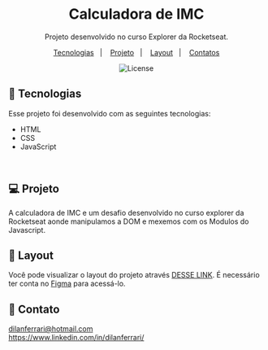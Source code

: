 <h1 align="center"> Calculadora de IMC </h1>

<p align="center">
Projeto desenvolvido no curso Explorer da Rocketseat.
</p>

<p align="center">
  <a href="#-tecnologias">Tecnologias</a>&nbsp;&nbsp;&nbsp;|&nbsp;&nbsp;&nbsp;
  <a href="#-projeto">Projeto</a>&nbsp;&nbsp;&nbsp;|&nbsp;&nbsp;&nbsp;
  <a href="#-layout">Layout</a>&nbsp;&nbsp;&nbsp;|&nbsp;&nbsp;&nbsp;
  <a href="#-contato">Contatos</a>
</p>
<p align="center">
  <img alt="License" src="./preview.png">
</p>

## 🚀 Tecnologias

Esse projeto foi desenvolvido com as seguintes tecnologias:

- HTML
- CSS
- JavaScript
<br/>

## 💻 Projeto


A calculadora de IMC e um desafio desenvolvido no curso explorer da Rocketseat aonde manipulamos a DOM e mexemos com os Modulos do Javascript.
<br/>

## 🔖 Layout

Você pode visualizar o layout do projeto através [DESSE LINK](https://www.figma.com/file/pLfv1JXHSJzNPsepTnnDEa/IMC-(Copy)?node-id=6%3A4). É necessário ter conta no [Figma](https://figma.com) para acessá-lo.
<br/>

## 📱 Contato

dilanferrari@hotmail.com  
<a>https://www.linkedin.com/in/dilanferrari/</a>